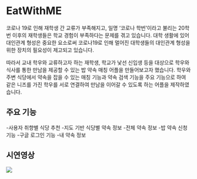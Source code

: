 # EatWithME


코로나 19로 인해 재학생 간 교류가 부족해지고, 일명 ‘코로나 학번’이라고 불리는 20학번 이후의 재학생들은 학교 경험이 부족하다는 문제를 겪고 있습니다. 대학 생활에 있어 대인관계 형성은 중요한 요소로써 코로나19로 인해 멀어진 대학생들의 대인관계 형성을 위한 장치의 필요성이 제고되고 있습니다. 

따라서 교내 학우와 교류하고자 하는 재학생, 학교가 낯선 신입생 등을 대상으로 학우와 식사를 통한 만남을 제공할 수 있는 밥 약속 매칭 어플을 만들어보고자 했습니다. 학우와 주변 식당에서 약속을 잡을 수 있는 매칭 기능과 약속 검색 기능을 주요 기능으로 하여 같은 니즈를 가진 학우를 서로 연결하여 만남을 이어갈 수 있도록 하는 어플을 제작하였습니다.


## 주요 기능
-사용자 취향별 식당 추천
-지도 기반 식당별 약속 정보
-전체 약속 정보
-밥 약속 신청 기능
-구글 로그인 기능
-내 약속 정보

## 시연영상
<img src="https://user-images.githubusercontent.com/104904719/193561263-fe0da69d-5ce2-4629-bb00-fc0a3d07e4bf.gif">


